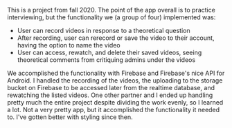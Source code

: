 This is a project from fall 2020. The point of the app overall is to practice interviewing, but the functionality we (a group of four) implemented was:
- User can record videos in response to a theoretical question
- After recording, user can rerecord or save the video to their account, having the option to name the video
- User can access, rewatch, and delete their saved videos, seeing theoretical comments from critiquing admins under the videos

We accomplished the functionality with Firebase and Firebase's nice API for Android. I handled the recording of the videos, the uploading to the storage bucket on Firebase to be accessed later from the realtime database, and rewatching the listed videos. One other partner and I ended up handling pretty much the entire project despite dividing the work evenly, so I learned a lot. Not a very pretty app, but it accomplished the functionality it needed to. I've gotten better with styling since then.
